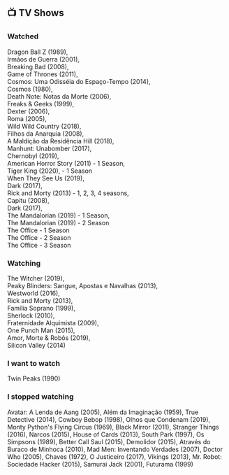 ## 📺 TV Shows

### Watched

Dragon Ball Z (1989),  
Irmãos de Guerra (2001),  
Breaking Bad (2008),  
Game of Thrones (2011),  
Cosmos: Uma Odisséia do Espaço-Tempo (2014),  
Cosmos (1980),  
Death Note: Notas da Morte (2006),  
Freaks & Geeks (1999),  
Dexter (2006),  
Roma (2005),  
Wild Wild Country (2018),  
Filhos da Anarquia (2008),  
A Maldição da Residência Hill (2018),  
Manhunt: Unabomber (2017),  
Chernobyl (2019),  
American Horror Story (2011) - 1 Season,  
Tiger King (2020), - 1 Season  
When They See Us (2019),  
Dark (2017),  
Rick and Morty (2013) - 1, 2, 3, 4 seasons,  
Capitu (2008),  
Dark (2017),    
The Mandalorian (2019) - 1 Season,  
The Mandalorian (2019) - 2 Season  
The Office - 1 Season  
The Office - 2 Season  
The Office - 3 Season    
    
### Watching
 
The Witcher (2019),  
Peaky Blinders: Sangue, Apostas e Navalhas (2013),  
Westworld (2016),  
Rick and Morty (2013),  
Família Soprano (1999),  
Sherlock (2010),  
Fraternidade Alquimista (2009),  
One Punch Man (2015),  
Amor, Morte & Robôs (2019),  
Silicon Valley (2014)  

### I want to watch

Twin Peaks (1990)

### I stopped watching
Avatar: A Lenda de Aang (2005),
Além da Imaginação (1959),
True Detective (2014),
Cowboy Bebop (1998),
Olhos que Condenam (2019),
Monty Python's Flying Circus (1969),
Black Mirror (2011),
Stranger Things (2016),
Narcos (2015),
House of Cards (2013),
South Park (1997),
Os Simpsons (1989),
Better Call Saul (2015),
Demolidor (2015),
Através do Buraco de Minhoca (2010),
Mad Men: Inventando Verdades (2007),
Doctor Who (2005),
Chaves (1972),
O Justiceiro (2017),
Vikings (2013),
Mr. Robot: Sociedade Hacker (2015),
Samurai Jack (2001),
Futurama (1999)
